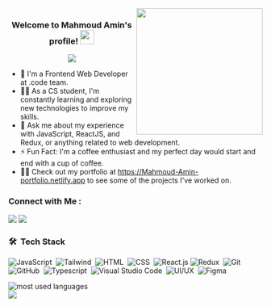 
<img width="250" align="right" src="https://c.tenor.com/_DOBjnGspYAAAAAM/code-coding.gif">

<h3 align="center">
  Welcome to Mahmoud Amin's profile!
  <img src="https://media.giphy.com/media/hvRJCLFzcasrR4ia7z/giphy.gif" width="28">
</h3>

<!-- Typing SVG by DenverCoder1 - https://github.com/DenverCoder1/readme-typing-svg -->
<p align="center">
  <a href="https://github.com/DenverCoder1/readme-typing-svg"><img src="https://readme-typing-svg.herokuapp.com/?lines=Frontend%20web%20developer;Always%20learning%20new%20things&font=Fira%20Code&center=true&width=440&height=45&color=f75c7e&vCenter=true&size=22"></a>
</p> 

- 🏢 I'm a Frontend Web Developer at .code team.
- 👨‍💻 As a CS student, I'm constantly learning and exploring new technologies to improve my skills.
- 💬 Ask me about my experience with JavaScript, ReactJS, and Redux, or anything related to web development.
- ⚡ Fun Fact: I'm a coffee enthusiast and my perfect day would start and end with a cup of coffee.
- 👨‍💻 Check out my portfolio at <a href="https://66dd611dccdd646734e7e580--mahmoud-amin-portfolio.netlify.app/" target="_blank">https://Mahmoud-Amin-portfolio.netlify.app</a>  to see some of the projects I've worked on.


### Connect with Me :

<a href="https://www.linkedin.com/in/mahmoud-amin-15023025a/?utm_source=share&utm_campaign=share_via&utm_content=profile&utm_medium=android_app" target="_blank"><img src="https://img.shields.io/badge/-Mahmoud%20Amin-0077B5?style=for-the-badge&logo=Linkedin&logoColor=white"/></a>
<a href="https://www.facebook.com/profile.php?id=100009093608419" target="_blank"><img src="https://img.shields.io/badge/-Mahmoud%20Amin-0077B5?style=for-the-badge&logo=facebook&logoColor=white"/></a>


### 🛠 &nbsp;Tech Stack
![JavaScript](https://img.shields.io/badge/-JavaScript-05122A?style=flat&logo=javascript)&nbsp;
![Tailwind](https://img.shields.io/badge/-Tailwind-05122A?style=flat&logo=tailwind&logoColor=563D7C)&nbsp;
![HTML](https://img.shields.io/badge/-HTML-05122A?style=flat&logo=HTML5)&nbsp;
![CSS](https://img.shields.io/badge/-CSS-05122A?style=flat&logo=CSS3&logoColor=1572B6)&nbsp;
![React.js](https://img.shields.io/badge/-React-05122A?style=flat&logo=react)
![Redux](https://img.shields.io/badge/-Redux-05122A?style=flat&logo=redux)&nbsp;
![Git](https://img.shields.io/badge/-Git-05122A?style=flat&logo=git)&nbsp;
![GitHub](https://img.shields.io/badge/-GitHub-05122A?style=flat&logo=github)&nbsp;
![Typescript](https://img.shields.io/badge/-Typescript-05122A?style=flat&logo=typescript)&nbsp;
![Visual Studio Code](https://img.shields.io/badge/-Visual%20Studio%20Code-05122A?style=flat&logo=visual-studio-code&logoColor=007ACC)&nbsp;
![UI/UX](https://img.shields.io/badge/-Ui/UX-05122A?style=flat&logo=ui-ux)&nbsp;
![Figma](https://img.shields.io/badge/-Figma-05122A?style=flat&logo=figma)&nbsp;




<img align="left" src="https://github-readme-stats.vercel.app/api/top-langs?username=Mahmoudamin11&show_icons=true&locale=en&layout=compact&theme=radical" alt="most used languages" />
<br>
<a href="https://komarev.com/ghpvc/?username=yousefdergham&style=for-the-badge">
    <img src="https://komarev.com/ghpvc/?username=Mahmoudamin11&style=for-the-badge">
</a>
